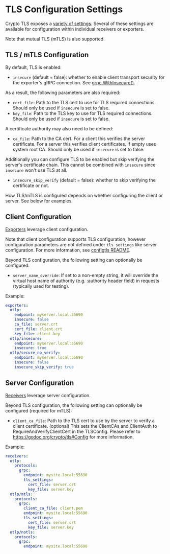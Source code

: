 # TLS Configuration Settings

Crypto TLS exposes a [variety of settings](https://godoc.org/crypto/tls).
Several of these settings are available for configuration within individual
receivers or exporters.

Note that mutual TLS (mTLS) is also supported.

## TLS / mTLS Configuration

By default, TLS is enabled:

- `insecure` (default = false): whether to enable client transport security for
  the exporter's gRPC connection. See
  [grpc.WithInsecure()](https://godoc.org/google.golang.org/grpc#WithInsecure).

As a result, the following parameters are also required:

- `cert_file`: Path to the TLS cert to use for TLS required connections. Should
  only be used if `insecure` is set to false.
- `key_file`: Path to the TLS key to use for TLS required connections. Should
  only be used if `insecure` is set to false.

A certificate authority may also need to be defined:

- `ca_file`: Path to the CA cert. For a client this verifies the server
  certificate. For a server this verifies client certificates. If empty uses
  system root CA. Should only be used if `insecure` is set to false.

Additionally you can configure TLS to be enabled but skip verifying the server's
certificate chain. This cannot be combined with `insecure` since `insecure`
won't use TLS at all.

- `insecure_skip_verify` (default = false): whether to skip verifying the
  certificate or not.

How TLS/mTLS is configured depends on whether configuring the client or server.
See below for examples.

## Client Configuration

[Exporters](https://github.com/open-telemetry/opentelemetry-collector/blob/master/exporter/README.md)
leverage client configuration.

Note that client configuration supports TLS configuration, however
configuration parameters are not defined under `tls_settings` like server
configuration. For more information, see [configtls
README](../configtls/README.md).

Beyond TLS configuration, the following setting can optionally be configured:

- `server_name_override`: If set to a non-empty string, it will override the
  virtual host name of authority (e.g. :authority header field) in requests
  (typically used for testing).

Example:

```yaml
exporters:
  otlp:
    endpoint: myserver.local:55690
    insecure: false
    ca_file: server.crt
    cert_file: client.crt
    key_file: client.key
  otlp/insecure:
    endpoint: myserver.local:55690
    insecure: true
  otlp/secure_no_verify:
    endpoint: myserver.local:55690
    insecure: false
    insecure_skip_verify: true
```

## Server Configuration

[Receivers](https://github.com/open-telemetry/opentelemetry-collector/blob/master/receiver/README.md)
leverage server configuration.

Beyond TLS configuration, the following setting can optionally be configured
(required for mTLS):

- `client_ca_file`: Path to the TLS cert to use by the server to verify a
  client certificate. (optional) This sets the ClientCAs and ClientAuth to
  RequireAndVerifyClientCert in the TLSConfig. Please refer to
  https://godoc.org/crypto/tls#Config for more information.

Example:

```yaml
receivers:
  otlp:
    protocols:
      grpc:
        endpoint: mysite.local:55690
        tls_settings:
          cert_file: server.crt
          key_file: server.key
  otlp/mtls:
    protocols:
      grpc:
        client_ca_file: client.pem
        endpoint: mysite.local:55690
        tls_settings:
          cert_file: server.crt
          key_file: server.key
  otlp/notls:
    protocols:
      grpc:
        endpoint: mysite.local:55690
```
